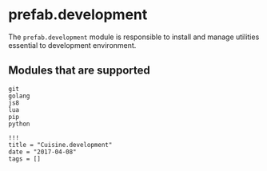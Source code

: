# prefab.development

The `prefab.development` module is responsible to install and manage utilities essential to development environment.

## Modules that are supported

```
git
golang
js8
lua
pip
python
```

```
!!!
title = "Cuisine.development"
date = "2017-04-08"
tags = []
```
